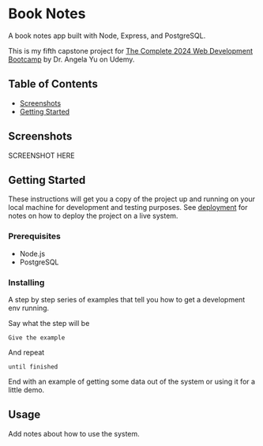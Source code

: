 # Book Notes

A book notes app built with Node, Express, and PostgreSQL.

This is my fifth capstone project for [The Complete 2024 Web Development Bootcamp](https://betmgm.udemy.com/course/the-complete-web-development-bootcamp/) by Dr. Angela Yu on Udemy.

## Table of Contents

- [Screenshots](#screenshots)
- [Getting Started](#getting_started)
<!-- - [Usage](#usage) -->
<!-- - [Contributing](../CONTRIBUTING.md) -->

## Screenshots

SCREENSHOT HERE

## Getting Started

These instructions will get you a copy of the project up and running on your local machine for development and testing purposes. See [deployment](#deployment) for notes on how to deploy the project on a live system.

### Prerequisites

- Node.js
- PostgreSQL

### Installing

A step by step series of examples that tell you how to get a development env running.

Say what the step will be

```
Give the example
```

And repeat

```
until finished
```

End with an example of getting some data out of the system or using it for a little demo.

## Usage <a name = "usage"></a>

Add notes about how to use the system.
